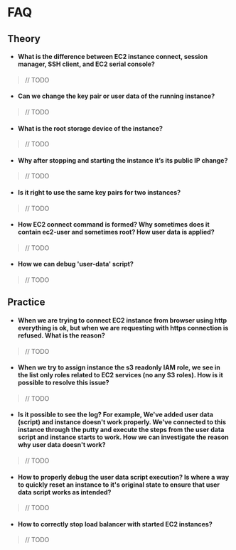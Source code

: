 # FAQ
## Theory
- #### What is the difference between EC2 instance connect, session manager, SSH client, and EC2 serial console?
> // TODO
- #### Can we change the key pair or user data of the running instance?
>  // TODO
- #### What is the root storage device of the instance?
>  // TODO
- #### Why after stopping and starting the instance it’s its public IP change?
> // TODO
- #### Is it right to use the same key pairs for two instances?
> // TODO
- #### How EC2 connect command is formed? Why sometimes does it contain ec2-user and sometimes root? How user data is applied?
> // TODO
- #### How we can debug 'user-data' script?
> // TODO
## Practice
- #### When we are trying to connect EC2 instance from browser using http everything is ok, but when we are requesting with https connection is refused. What is the reason?
> // TODO
- #### When we try to assign instance the s3 readonly IAM role, we see in the list only roles related to EC2 services (no any S3 roles). How is it possible to resolve this issue?
> // TODO
- #### Is it possible to see the log?  For example, We've added user data (script) and instance doesn't work properly. We've connected to this instance through the putty and execute the steps from the user data script and instance starts to work. How we can investigate the reason why user data doesn't work?
> // TODO
- #### How to properly debug the user data script execution? Is where a way to quickly reset an instance to it's original state to ensure that user data script works as intended?
> // TODO
- #### How to correctly stop load balancer with started EC2 instances?
> // TODO
